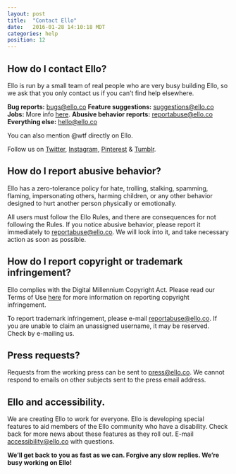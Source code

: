 ```yaml
---
layout: post
title:  "Contact Ello"
date:   2016-01-28 14:10:18 MDT
categories: help
position: 12
---
```

## How do I contact Ello?

Ello is run by a small team of real people who are very busy building Ello, so we ask that you only contact us if you can’t find help elsewhere.

**Bug reports:** [bugs@ello.co](mailto:bugs@ello.co)
**Feature suggestions:** [suggestions@ello.co](mailto:suggestions@ello.co)
**Jobs:** More info [here](/wtf/about/careers/).
**Abusive behavior reports:** [reportabuse@ello.co](mailto:reportabuse@ello.co)
**Everything else:** [hello@ello.co](mailto:hello@ello.co)  

You can also mention <span>@</span>wtf directly on Ello.

Follow us on [Twitter](https://twitter.com/elloworld), [Instagram](https://www.instagram.com/ellosphere/), [Pinterest](https://www.pinterest.com/ellosphere/) & [Tumblr](http://ellosphere.tumblr.com/).

## How do I report abusive behavior?

Ello has a zero-tolerance policy for hate, trolling, stalking, spamming, flaming, impersonating others, harming children, or any other behavior designed to hurt another person physically or emotionally.

All users must follow the Ello Rules, and there are consequences for not following the Rules. If you notice abusive behavior, please report it immediately to [reportabuse@ello.co](mailto:reportabuse@ello.co). We will look into it, and take necessary action as soon as possible.

## How do I report copyright or trademark infringement?

Ello complies with the Digital Millennium Copyright Act. Please read our Terms of Use [here](/wtf/policies/terms-of-use/) for more information on reporting copyright infringement.

To report trademark infringement, please e-mail [reportabuse@ello.co](mailto:reportabuse@ello.co). If you are unable to claim an unassigned username, it may be reserved. Check by e-mailing us.

## Press requests?

Requests from the working press can be sent to [press@ello.co](mailto:press@ello.co). We cannot respond to emails on other subjects sent to the press email address.

## Ello and accessibility.

We are creating Ello to work for everyone. Ello is developing special features to aid members of the Ello community who have a disability. Check back for more news about these features as they roll out. E-mail [accessibility@ello.co](mailto:accessibility@ello.co) with questions.

**We’ll get back to you as fast as we can. Forgive any slow replies. We’re busy working on Ello!**
